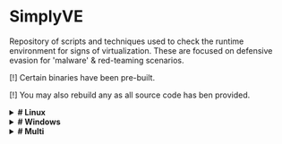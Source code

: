 # SimplyVE

Repository of scripts and techniques used to check the runtime environment for signs of virtualization.
These are focused on defensive evasion for 'malware' & red-teaming scenarios.

[!] Certain binaries have been pre-built.

[!] You may also rebuild any as all source code has ben provided.


<details>
  <summary><strong># Linux</strong></summary> <br />
&emsp;    ├── GoProbe<br />
&emsp;    ├── BufferVM<br />
&emsp;    ├── CheckV<br />
&emsp;    └── ...<br />
</details>

<details>
<summary><strong># Windows</strong></summary><br />
&emsp;    ├── Assembly<br />
&emsp;    ├───── VMDetect (Windows Build)<br /><br />
&emsp;    |
&emsp;    ├── C++<br />
&emsp;    ├───── TSCDetect<br />
&emsp;    ├───── VMDetection<br /><br />
&emsp;    |
&emsp;    ├── C#<br />
&emsp;    ├───── VMDetector<br /><br />
&emsp;    |
&emsp;    ├── SFXBat<br />
&emsp;    ├── VmD<br />
&emsp;    └── ...<br />
</details>

<details>
<summary><strong># Multi</strong></summary><br />
&emsp;    ├── Guacamole (C)<br />
&emsp;    ├── VmD (Python)<br />
&emsp;    ├── GoDetect (Golang)<br />
&emsp;    └── ...<br />
</details>
